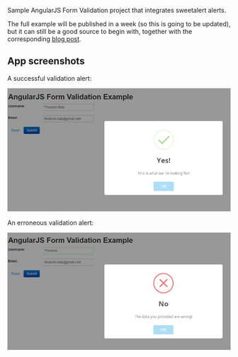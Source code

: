 Sample AngularJS Form Validation project that integrates sweetalert alerts.

The full example will be published in a week (so this is going to be updated), but it can still be a good source to begin with, together with the corresponding <a href="http://thodorisbais.blogspot.gr/2015/03/beautifying-javascripts-default-alerts.html">blog post</a>.

<h2>App screenshots</h2>

A successful validation alert:
<p align="center">
  <img  src="_img/success.PNG" alt="success" />
</p>

An erroneous validation alert:
<p align="center">
  <img  src="_img/error.PNG" alt="error" />
</p>
